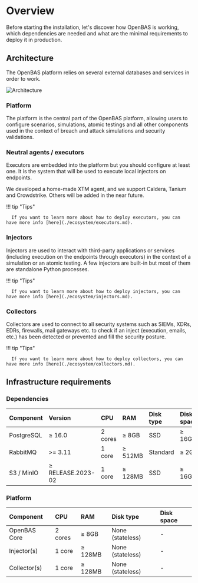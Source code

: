 # Overview

Before starting the installation, let's discover how OpenBAS is working, which dependencies are needed and what are the minimal requirements to deploy it in production.

## Architecture

The OpenBAS platform relies on several external databases and services in order to work.

![Architecture](assets/architecture.png)

### Platform

The platform is the central part of the OpenBAS platform, allowing users to configure scenarios, simulations, atomic testings and all other components used in the context of breach and attack simulations and security validations.

### Neutral agents / executors

Executors are embedded into the platform but you should configure at least one.
It is the system that will be used to execute local injectors on endpoints.

We developed a home-made XTM agent, and we support Caldera, Tanium and Crowdstrike. Others will be added in the near future.

!!! tip "Tips"

      If you want to learn more about how to deploy executors, you can have more info [here](./ecosystem/executors.md).

### Injectors

Injectors are used to interact with third-party applications or services (including execution on the endpoints through executors) in the context of a simulation or an atomic testing. A few injectors are built-in but most of them are standalone Python processes. 

!!! tip "Tips"

      If you want to learn more about how to deploy injectors, you can have more info [here](./ecosystem/injectors.md).

### Collectors

Collectors are used to connect to all security systems such as SIEMs, XDRs, EDRs, firewalls, mail gateways etc. to check if an inject (execution, emails, etc.) has been detected or prevented and fill the security posture. 

!!! tip "Tips"

      If you want to learn more about how to deploy collectors, you can have more info [here](./ecosystem/collectors.md).

## Infrastructure requirements

### Dependencies

| Component                 | Version           | CPU       | RAM          | Disk type                    | Disk space         |
|:--------------------------|:------------------|:----------| :----------- | :--------------------------- |:-------------------|
| PostgreSQL                | ≥ 16.0            | 2 cores   | ≥ 8GB        | SSD                          | ≥ 16GB             |
| RabbitMQ                  | >= 3.11           | 1 core    | ≥ 512MB      | Standard                     | ≥ 2GB              |
| S3 / MinIO                | ≥ RELEASE.2023-02 | 1 core    | ≥ 128MB      | SSD                          | ≥ 16GB             |

### Platform

| Component    | CPU         | RAM          | Disk type                         | Disk space      |
|:-------------| :---------- | :----------- | :-------------------------------- | :-------------- |
| OpenBAS Core | 2 cores     | ≥ 8GB        | None (stateless)                  | -               |
| Injector(s)  | 1 core      | ≥ 128MB      | None (stateless)                  | -               |
| Collector(s) | 1 core      | ≥ 128MB      | None (stateless)                  | -               |
